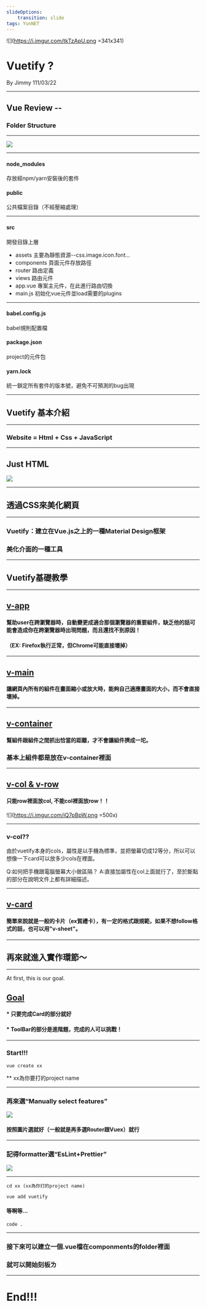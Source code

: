 ```yaml
---
slideOptions:
    transition: slide
tags: YunNET
---
```

![](https://i.imgur.com/tkTzApU.png =341x341)
# Vuetify ?
By Jimmy
111/03/22


---

## Vue Review --

### Folder Structure

----

![](https://i.imgur.com/ZBVIeWQ.png)

----

#### node_modules
存放經npm/yarn安裝後的套件
<br>
#### public
公共檔案目錄（不經壓縮處理）

----

#### src
開發目錄上層
* assets 主要為靜態資源--css.image.icon.font...
* components 頁面元件存放路徑
* router 路由定義
* views 路由元件
* app.vue 專案主元件，在此進行路由切換
* main.js 初始化vue元件並load需要的plugins

----

#### babel.config.js
babel規則配置檔
#### package.json
project的元件包
#### yarn.lock
統一鎖定所有套件的版本號，避免不可預測的bug出現

---

## Vuetify 基本介紹

----

### Website = Html + Css + JavaScript

----

## Just HTML

![](https://i.imgur.com/ckXbMRU.png)

----

## 透過CSS來美化網頁

----

### Vuetify：建立在Vue.js之上的一種Material Design框架
### 美化介面的一種工具

---

## Vuetify基礎教學

----

## [v-app](https://vuetifyjs.com/zh-Hans/components/application/)
#### 幫助user在跨瀏覽器時，自動變更成適合那個瀏覽器的重要組件，缺乏他的話可能會造成你在跨瀏覽器時出現問題，而且還找不到原因！
#### （EX: Firefox執行正常，但Chrome可能直接壞掉）

----

## [v-main](https://vuetifyjs.com/zh-Hans/components/application/)

#### 讓網頁內所有的組件在畫面縮小或放大時，能夠自己適應畫面的大小，而不會直接壞掉。

----

## [v-container](https://vuetifyjs.com/en/api/v-container/#links)
#### 幫組件跟組件之間抓出恰當的距離，才不會讓組件擠成一坨。
### 基本上組件都是放在v-container裡面

----

## [v-col & v-row](https://vuetifyjs.com/zh-Hans/components/grids/)
#### 只能row裡面放col, 不能col裡面放row！！
![](https://i.imgur.com/iQ7pBpW.png =500x)

----

### v-col??
由於vuetify本身的cols，屬性是以手機為標準，並把螢幕切成12等分，所以可以想像一下card可以放多少cols在裡面。

Q:如何把手機跟電腦螢幕大小做區隔？
A:直接加屬性在col上面就行了，至於斷點的部分在說明文件上都有詳細描述。

----

## [v-card](https://vuetifyjs.com/zh-Hans/components/cards/)
#### 簡單來說就是一般的卡片（ex賀禮卡），有一定的格式跟規範，如果不想follow格式的話，也可以用"v-sheet"。

---

## 再來就進入實作環節～

----

At first, this is our goal.
## [Goal](https://vuetifyjs.com/zh-Hans/examples/wireframes/extended-toolbar/)

#### * 只要完成Card的部分就好
#### * ToolBar的部分是進階題，完成的人可以挑戰！

----

### Start!!!
```shell=
vue create xx
```
** xx為你要打的project name

----

### 再來選“Manually select features”
![](https://i.imgur.com/9b1TkDW.png)
#### 按照圖片選就好（一般就是再多選Router跟Vuex）就行

----

### 記得formatter選“EsLint+Prettier”
![](https://i.imgur.com/Bf52nUW.png)

----

```shell=
cd xx (xx為你打的project name)
```
```shell=
vue add vuetify
```
#### 等啊等...
```shell=
code .
```

----

### 接下來可以建立一個.vue檔在componments的folder裡面
### 就可以開始刻板ㄌ

---

# End!!!